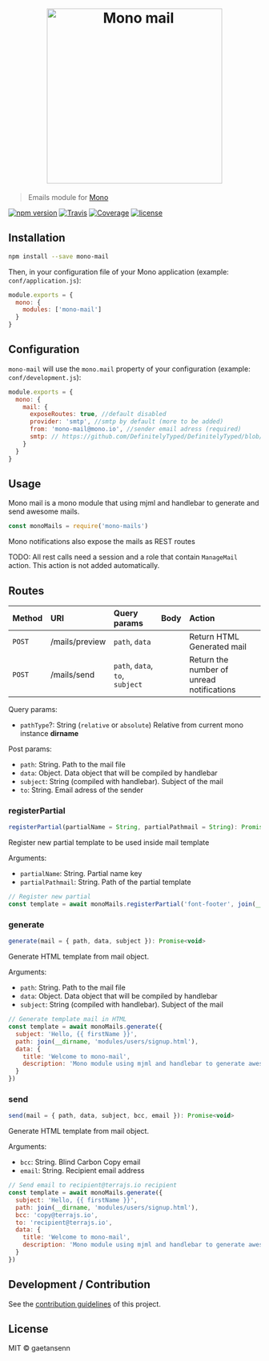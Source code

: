 <h1 align="center"><img src="https://user-images.githubusercontent.com/904724/37090727-b69ee98c-2205-11e8-8b25-0cbe40198d61.png" width="350" alt="Mono mail"/></h1>

> Emails module for [Mono](https://github.com/terrajs/mono)

[![npm version](https://img.shields.io/npm/v/mono-mail.svg)](https://www.npmjs.com/package/mono-mail)
[![Travis](https://img.shields.io/travis/terrajs/mono-mail/master.svg)](https://travis-ci.org/terrajs/mono-mail)
[![Coverage](https://img.shields.io/codecov/c/github/terrajs/mono-mail/master.svg)](https://codecov.io/gh/terrajs/mono-mail.js)
[![license](https://img.shields.io/github/license/terrajs/mono-mongodb.svg)](https://github.com/terrajs/mono-mail/blob/master/LICENSE)

## Installation

```bash
npm install --save mono-mail
```

Then, in your configuration file of your Mono application (example: `conf/application.js`):

```js
module.exports = {
  mono: {
    modules: ['mono-mail']
  }
}
```

## Configuration

`mono-mail` will use the `mono.mail` property of your configuration (example: `conf/development.js`):

```js
module.exports = {
  mono: {
    mail: {
      exposeRoutes: true, //default disabled
      provider: 'smtp', //smtp by default (more to be added)
      from: 'mono-mail@mono.io', //sender email adress (required)
      smtp: // https://github.com/DefinitelyTyped/DefinitelyTyped/blob/924fafffc09cfeb0267573af2c847cdbfcfa464d/types/nodemailer-smtp-transport/index.d.ts#L47
    }
  }
}
```

## Usage

Mono mail is a mono module that using mjml and handlebar to generate and send awesome mails.

```js
const monoMails = require('mono-mails')
```

Mono notifications also expose the mails as REST routes

TODO: All rest calls need a session and a role that contain `ManageMail` action. This action is not added automatically.

## Routes

| Method | URI | Query params | Body | Action   |
| :------| :---| :------------| :-----| :--------|
| `POST`  | /mails/preview    |  `path`, `data` | | Return HTML Generated mail |
| `POST`  | /mails/send       |  `path`, `data`, `to`, `subject`| | Return the number of unread notifications |

Query params:
- `pathType`?: String (`relative` or `absolute`) Relative from current mono instance __dirname__

Post params:
- `path`: String. Path to the mail file
- `data`: Object. Data object that will be compiled by handlebar
- `subject`: String (compiled with handlebar). Subject of the mail
- `to`: String. Email adress of the sender

### registerPartial

```js
registerPartial(partialName = String, partialPathmail = String): Promise<void>
```

Register new partial template to be used inside mail template

Arguments:
- `partialName`: String. Partial name key
- `partialPathmail`: String. Path of the partial template

```js
// Register new partial
const template = await monoMails.registerPartial('font-footer', join(__dirname, 'modules/mails/font-footer.html'))
```

### generate

```js
generate(mail = { path, data, subject }): Promise<void>
```

Generate HTML template from mail object.

Arguments:
- `path`: String. Path to the mail file
- `data`: Object. Data object that will be compiled by handlebar
- `subject`: String (compiled with handlebar). Subject of the mail

```js
// Generate template mail in HTML
const template = await monoMails.generate({
  subject: 'Hello, {{ firstName }}',
  path: join(__dirname, 'modules/users/signup.html'),
  data: {
    title: 'Welcome to mono-mail',
    description: 'Mono module using mjml and handlebar to generate awesome template mail and send it to your customers'
  }
})
```

### send

```js
send(mail = { path, data, subject, bcc, email }): Promise<void>
```

Generate HTML template from mail object.

Arguments:
- `bcc`: String. Blind Carbon Copy email
- `email`: String. Recipient email address


```js
// Send email to recipient@terrajs.io recipient
const template = await monoMails.generate({
  subject: 'Hello, {{ firstName }}',
  path: join(__dirname, 'modules/users/signup.html'),
  bcc: 'copy@terrajs.io',
  to: 'recipient@terrajs.io',
  data: {
    title: 'Welcome to mono-mail',
    description: 'Mono module using mjml and handlebar to generate awesome template mail and send it to your customers'
  }
})
```

## Development / Contribution

See the [contribution guidelines](CONTRIBUTING.md) of this project.

## License

MIT &copy; gaetansenn
